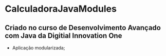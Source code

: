 # CalculadoraJavaModules

## Criado no curso de Desenvolvimento Avançado com Java da Digitial Innovation One

- Aplicação modularizada;
